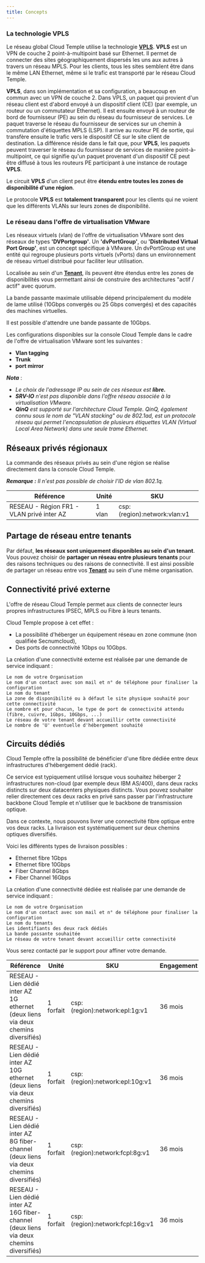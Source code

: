 ```yaml
---
title: Concepts
---
```


### La technologie VPLS
Le réseau global Cloud Temple utilise la technologie __[VPLS](https://fr.wikipedia.org/wiki/Virtual_Private_LAN_Service)__.
__VPLS__ est un VPN de couche 2 point-à-multipoint basé sur Ethernet. Il permet de connecter des sites géographiquement
dispersés les uns aux autres à travers un réseau MPLS. Pour les clients, tous les sites semblent être dans le même
LAN Ethernet, même si le trafic est transporté par le réseau Cloud Temple.

__VPLS__, dans son implémentation et sa configuration, a beaucoup en commun avec un VPN de couche 2. Dans VPLS, un paquet qui provient
d'un réseau client est d'abord envoyé à un dispositif client (CE) (par exemple, un routeur ou un commutateur Ethernet).
Il est ensuite envoyé à un routeur de bord de fournisseur (PE) au sein du réseau du fournisseur de services.
Le paquet traverse le réseau du fournisseur de services sur un chemin à commutation d'étiquettes MPLS (LSP).
Il arrive au routeur PE de sortie, qui transfère ensuite le trafic vers le dispositif CE sur le site client de destination.
La différence réside dans le fait que, pour __VPLS__, les paquets peuvent traverser le réseau du fournisseur de
services de manière point-à-multipoint, ce qui signifie qu'un paquet provenant d'un dispositif CE peut être
diffusé à tous les routeurs PE participant à une instance de routage __VPLS__.

Le circuit __VPLS__ d'un client peut être __étendu entre toutes les zones de disponibilité d'une région__.

Le protocole __VPLS__ est __totalement transparent__ pour les clients qui ne voient que les différents VLANs sur leurs zones de disponibilité.

### Le réseau dans l'offre de virtualisation VMware

Les réseaux virtuels (vlan) de l'offre de virtualisation VMware sont des réseaux de types __'DVPortgroup'__. Un __'dvPortGroup'__,
ou __'Distributed Virtual Port Group'__, est un concept spécifique à VMware. Un dvPortGroup est une entité qui
regroupe plusieurs ports virtuels (vPorts) dans un environnement de réseau virtuel distribué pour faciliter leur utilisation.

Localisée au sein d'un __[Tenant](../../../console/iam/concepts/#tenant)__, ils peuvent être étendus entre les zones de disponibilités
vous permettant ainsi de construire des architectures "actif / actif" avec quorum.

La bande passante maximale utilisable dépend principalement du modèle de lame utilisé (10Gbps convergés ou 25 Gbps convergés) et des capacités des machines virtuelles.

Il est possible d'attendre une bande passante de 10Gbps.

Les configurations disponibles sur la console Cloud Temple dans le cadre de l'offre de virtualisation VMware sont les suivantes :

- __Vlan tagging__
- __Trunk__
- __port mirror__

*__Nota__* :

- *Le choix de l'adressage IP au sein de ces réseaux est __libre.__*
- *__SRV-IO__ n'est pas disponible dans l'offre réseau associée à la virtualisation VMware.*
- *__QinQ__ est supporté sur l'architecture Cloud Temple. QinQ, également connu sous le nom de "VLAN stacking" ou de 802.1ad, est
un protocole réseau qui permet l'encapsulation de plusieurs étiquettes VLAN (Virtual Local Area Network) dans une seule trame Ethernet.*


## Réseaux privés régionaux

La commande des réseaux privés au sein d'une région se réalise directement dans la console Cloud Temple.

__*Remarque :*__ *Il n'est pas possible de choisir l'ID de vlan 802.1q.*

| Référence                                 | Unité  | SKU                          |
|-------------------------------------------|--------|------------------------------|
| RESEAU - Région FR1 - VLAN privé inter AZ | 1 vlan | csp:(region):network:vlan:v1 |


## Partage de réseau entre tenants

Par défaut, __les réseaux sont uniquement disponibles au sein d'un tenant__. Vous pouvez choisir de __partager un réseau entre plusieurs tenants__ pour des raisons techniques ou des raisons de connectivité.
Il est ainsi possible de partager un réseau entre vos __[Tenant](../../../console/iam/concepts/#tenant)__ au sein d'une même organisation.

## Connectivité privé externe

L'offre de réseau Cloud Temple permet aux clients de connecter leurs propres infrastructures IPSEC, MPLS ou Fibre à leurs tenants.

Cloud Temple propose à cet effet :

- La possibilité d'héberger un équipement réseau en zone commune (non qualifiée Secnumcloud),
- Des ports de connectivité 1Gbps ou 10Gbps.

La création d'une connectivité externe est réalisée par une demande de service indiquant :

    Le nom de votre Organisation
    Le nom d'un contact avec son mail et n° de téléphone pour finaliser la configuration
    Le nom du tenant
    La zone de disponibilité ou à défaut le site physique souhaité pour cette connectivité
    Le nombre et pour chacun, le type de port de connectivité attendu (fibre, cuivre, 1Gbps, 10Gbps, ...)
    Le réseau de votre tenant devant accueillir cette connectivité
    Le nombre de 'U' eventuelle d'hébergement souhaité

## Circuits dédiés

Cloud Temple offre la possibilité de bénéficier d'une fibre dédiée entre deux infrastructures d'hébergement dédié (rack).

Ce service est typiquement utilisé lorsque vous souhaitez héberger 2 infrastructures non-cloud (par exemple deux IBM AS/400), dans deux racks distincts sur deux datacenters physiques distincts.
Vous pouvez souhaiter relier directement ces deux racks en privé sans passer par l'infrastructure backbone Cloud Temple et n'utiliser que le backbone de transmission optique.

Dans ce contexte, nous pouvons livrer une connectivité fibre optique entre vos deux racks. La livraison est systématiquement sur deux chemins optiques diversifiés.

Voici les différents types de livraison possibles :

- Ethernet fibre 1Gbps
- Ethernet fibre 10Gbps
- Fiber Channel 8Gbps
- Fiber Channel 16Gbps

La création d'une connectivité dédiée est réalisée par une demande de service indiquant :

    Le nom de votre Organisation
    Le nom d'un contact avec son mail et n° de téléphone pour finaliser la configuration
    Le nom du tenants
    Les identifiants des deux rack dédiés
    La bande passante souhaitée
    Le réseau de votre tenant devant accueillir cette connectivité

Vous serez contacté par le support pour affiner votre demande.

| Référence                                                                                | Unité     | SKU                              | Engagement |
|------------------------------------------------------------------------------------------|-----------|----------------------------------|------------|
| RESEAU - Lien dédié inter AZ 1G ethernet (deux liens via deux chemins diversifiés)       | 1 forfait | csp:(region):network:epl:1g:v1   | 36 mois    |
| RESEAU - Lien dédié inter AZ 10G ethernet (deux liens via deux chemins diversifiés)      | 1 forfait | csp:(region):network:epl:10g:v1  | 36 mois    |
| RESEAU - Lien dédié inter AZ 8G fiber-channel (deux liens via deux chemins diversifiés)  | 1 forfait | csp:(region):network:fcpl:8g:v1  | 36 mois    |
| RESEAU - Lien dédié inter AZ 16G fiber-channel (deux liens via deux chemins diversifiés) | 1 forfait | csp:(region):network:fcpl:16g:v1 | 36 mois    |
